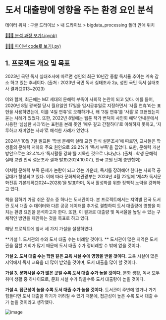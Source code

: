 # 도서 대출량에 영향을 주는 환경 요인 분석
데이터 위치 : 구글 드라이브 > 내 드라이브 > bigdata_processing 폴더 안애 위치

[🙇🏻‍♀️ 분석 과정 보기(.ipynb)](https://github.com/taegyeong0225/bigdata-processing/blob/main/%E1%84%87%E1%85%B5%E1%86%A8%E1%84%83%E1%85%A6%E1%84%8B%E1%85%B5%E1%84%90%E1%85%A5%E1%84%8E%E1%85%A5%E1%84%85%E1%85%B5_%E1%84%80%E1%85%B5%E1%84%86%E1%85%A1%E1%86%AF_%E1%84%83%E1%85%A2%E1%84%8E%E1%85%A6_%E1%84%91%E1%85%B3%E1%84%85%E1%85%A9%E1%84%8C%E1%85%A6%E1%86%A8%E1%84%90%E1%85%B3.ipynb)

[🙇🏻‍♀️ 파이썬 code로 보기(.py)](https://github.com/taegyeong0225/bigdata-processing/blob/main/%E1%84%87%E1%85%B5%E1%86%A8%E1%84%83%E1%85%A6%E1%84%8B%E1%85%B5%E1%84%90%E1%85%A5%E1%84%8E%E1%85%A5%E1%84%85%E1%85%B5_%E1%84%80%E1%85%B5%E1%84%86%E1%85%A1%E1%86%AF_%E1%84%83%E1%85%A2%E1%84%8E%E1%85%A6_%E1%84%91%E1%85%B3%E1%84%85%E1%85%A9%E1%84%8C%E1%85%A6%E1%86%A8%E1%84%90%E1%85%B3.py)

## 1. 프로젝트 개요 및 목표

2023년 국민 독서 실태조사에 따르면 성인의 최근 10년간 종합 독서율 추이는 계속 감소 하고 있는 추세이다.
(출처 : 2023년 국민 독서 실태조사 2p, 성인 국민 독서 실태조사 결과(2013~2023)

 이와 함께, 최근에는 MZ 세대의 문해력 부족이 사회적 논란이 되고 있다. 예를 들어, 2020년 8월 광복절 당시 월요일인 17일을 임시공휴일로 지정하면서 ‘사흘 연휴’라는 표현을 사용하였는데, 이를 ‘4일 연휴’로 오해하거나, 왜 ‘3일 연휴’를 ‘사흘’로 표현했는지 묻는 사례가 있었다. 또한, 2022년 8월에는 웹툰 작가 변덕이 사인회 예약 안내문에서 사용한 ‘심심한 사과’라는 표현을 본래 뜻인 ‘매우 깊고 간절하다’로 이해하지 못하고, ‘지루하고 재미없는 사과’로 해석한 사례가 있었다.

 2024년 10월 7일 발표된 ‘학생 문해력 실태 교원 인식 설문조사’에 따르면, 교사들은 학생들의 문해력 저하의 주요 원인으로 29.2%가 ‘독서 부족’을 꼽았다. 또한, 문해력 개선 방안으로는 32.4%가 ‘독서활동 강화’를 지목한 것으로 나타났다.
 (출처 : 학생 문해력 실태 교원 인식 설문조사 결과 발표(2024.10.07.), 한국 교원 단체 총연합회)


 이처럼 문해력 부족 문제가 논란이 되고 있는 가운데, 독서를 장려해야 한다는 사회적 공감대가 형성되고 있다. 이에 따라 문화체육관광부는 2024년 4월 22일에 ‘제4차 독서문화진흥 기본계획(2024~2028)’을 발표하며, 독서 활성화를 위한 정책적 노력을 강화하고 있다.

 책을 접하기 가장 쉬운 장소 중 하나는 도서관이다. 본 프로젝트에서는 지역별 전국 도서관 도서 대출 수 데이터와 다른 공공 데이터를 추가로 결합하여 도서 대출량에 영향을 미치는 환경 요인을 분석하고자 한다. 또한, 이 결과로 대출량 및 독서율을 높일 수 있는 구체적인 방안을 제안하는 것을 목표로 하고 있다.

해당 프로젝트에 앞서 세 가지 가설을 설정하였다.

**가설 1. 도서관의 수와 도서 대출 수는 비례할 것이다. **
  도서관이 많은 지역은 도서관을 접할 기회가 많기 때문에 도서 대출 수가    정비례할 수 밖에 없을 것이다.

**가설 2. 도서 대출 수는 학원 같은 교육 시설 수에 영향을 받을 것이다.**
  교육 시설이 많은 지역에서 독서 교육을 더 많이 받았을 것이며, 도서 대출을 많이 할 것이다.

**가설 3. 문화시설 수가 많은 곳일 수록 도서 대출 수가 높을 것이다.**
  문화 생활, 독서 모두 취미 생활 중 하나이므로, 문화 시설 수가 많을수록 도서 대출량이 높을 것이다. 

**가설 4. 접근성이 높을 수록 도서 대출 수가 높을 것이다.**
  도서관이 주변에 없거나 가기 힘들다면 도서 대출을 하기가 꺼려질 수 있기 때문에, 접근성이 높은 수록 도서 대출 수가 높을 것이라고 생각했다.

![image](https://github.com/user-attachments/assets/64094484-2355-4369-bfd9-aea770d0bb7d)
